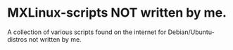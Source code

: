 # MXLinux-scripts NOT written by me.
A collection of various scripts found on the internet for Debian/Ubuntu-distros not written by me.
